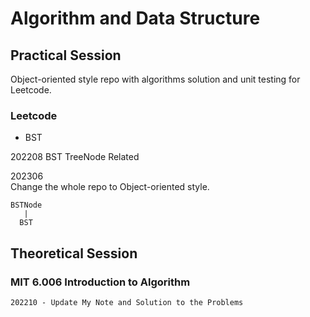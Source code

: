 # Algorithm and Data Structure
## Practical Session 
Object-oriented style repo with algorithms solution and unit testing for Leetcode.
### Leetcode
- BST

202208
BST TreeNode Related    
  
 
202306  
Change the whole repo to Object-oriented style.
```
BSTNode
   |
  BST
```
## Theoretical Session 
### MIT 6.006 Introduction to Algorithm
```
202210 - Update My Note and Solution to the Problems
```
